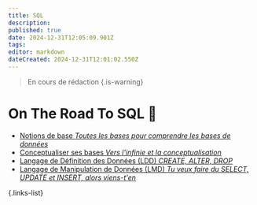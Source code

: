 ```yaml
---
title: SQL
description: 
published: true
date: 2024-12-31T12:05:09.901Z
tags: 
editor: markdown
dateCreated: 2024-12-31T12:01:02.550Z
---
```


> En cours de rédaction
{.is-warning}

# On The Road To SQL 💪

- [Notions de base *Toutes les bases pour comprendre les bases de données*](/sql/notion)
- [Conceptualiser ses bases *Vers l'infinie et la conceptualisation*](/sql/concept)
- [Langage de Définition des Données (LDD) *CREATE, ALTER, DROP*](/sql/ldd)
- [Langage de Manipulation de Données (LMD) *Tu veux faire du SELECT, UPDATE et INSERT, alors viens-t'en*](/sql/lmd)

{.links-list}

